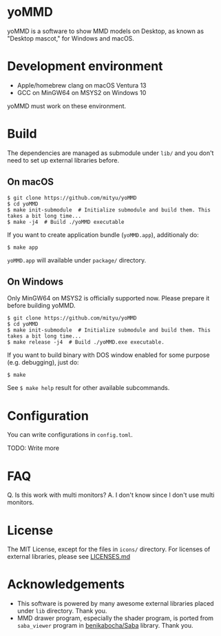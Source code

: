 # yoMMD

yoMMD is a software to show MMD models on Desktop, as known as "Desktop mascot,"
for Windows and macOS.

# Development environment

- Apple/homebrew clang on macOS Ventura 13
- GCC on MinGW64 on MSYS2 on Windows 10

yoMMD must work on these environment.


# Build

The dependencies are managed as submodule under `lib/` and you don't need to
set up external libraries before.

## On macOS

```
$ git clone https://github.com/mityu/yoMMD
$ cd yoMMD
$ make init-submodule  # Initialize submodule and build them. This takes a bit long time...
$ make -j4  # Build ./yoMMD executable
```

If you want to create application bundle (`yoMMD.app`), additionaly do:

```
$ make app
```

`yoMMD.app` will available under `package/` directory.

## On Windows

Only MinGW64 on MSYS2 is officially supported now.  Please prepare it before
building yoMMD.

```
$ git clone https://github.com/mityu/yoMMD
$ cd yoMMD
$ make init-submodule  # Initialize submodule and build them. This takes a bit long time...
$ make release -j4  # Build ./yoMMD.exe executable.
```

If you want to build binary with DOS window enabled for some purpose (e.g.
debugging), just do:

```
$ make
```

See `$ make help` result for other available subcommands.

# Configuration

You can write configurations in `config.toml`.

TODO: Write more

# FAQ

Q. Is this work with multi monitors?
A. I don't know since I don't use multi monitors.

# License

The MIT License, except for the files in `icons/` directory.
For licenses of external libraries, please see [LICENSES.md](./LICENSES.md)


# Acknowledgements

- This software is powered by many awesome external libraries placed under
  `lib` directory.  Thank you.
- MMD drawer program, especially the shader program, is ported from
  `saba_viewer` program in
  [benikabocha/Saba](https://github.com/benikabocha/Saba) library. Thank you.
